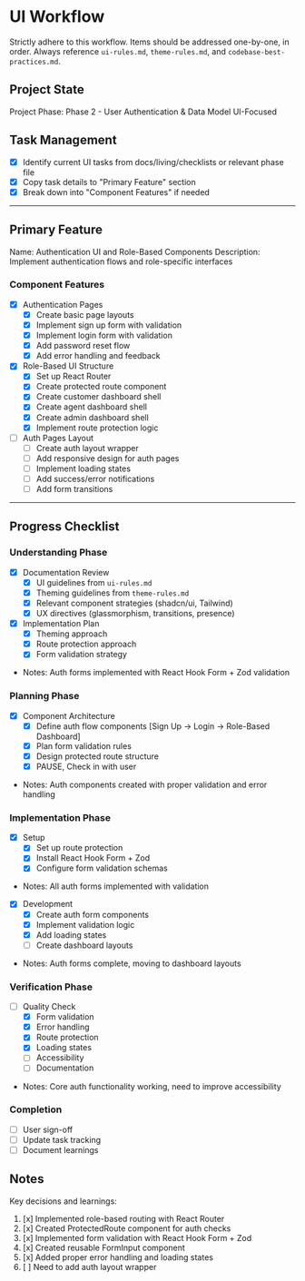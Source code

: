 # UI Workflow
Strictly adhere to this workflow.
Items should be addressed one-by-one, in order.
Always reference `ui-rules.md`, `theme-rules.md`, and `codebase-best-practices.md`.

## Project State
Project Phase: Phase 2 - User Authentication & Data Model
UI-Focused

## Task Management
- [x] Identify current UI tasks from docs/living/checklists or relevant phase file
- [x] Copy task details to "Primary Feature" section
- [x] Break down into "Component Features" if needed

---

## Primary Feature
Name: Authentication UI and Role-Based Components
Description: Implement authentication flows and role-specific interfaces

### Component Features
- [x] Authentication Pages
  - [x] Create basic page layouts
  - [x] Implement sign up form with validation
  - [x] Implement login form with validation
  - [x] Add password reset flow
  - [x] Add error handling and feedback
- [x] Role-Based UI Structure
  - [x] Set up React Router
  - [x] Create protected route component
  - [x] Create customer dashboard shell
  - [x] Create agent dashboard shell
  - [x] Create admin dashboard shell
  - [x] Implement route protection logic
- [ ] Auth Pages Layout
  - [ ] Create auth layout wrapper
  - [ ] Add responsive design for auth pages
  - [ ] Implement loading states
  - [ ] Add success/error notifications
  - [ ] Add form transitions

---

## Progress Checklist

### Understanding Phase
- [x] Documentation Review
    - [x] UI guidelines from `ui-rules.md`
    - [x] Theming guidelines from `theme-rules.md`
    - [x] Relevant component strategies (shadcn/ui, Tailwind)
    - [x] UX directives (glassmorphism, transitions, presence)
- [x] Implementation Plan
  - [x] Theming approach
  - [x] Route protection approach
  - [x] Form validation strategy
- Notes: Auth forms implemented with React Hook Form + Zod validation

### Planning Phase
- [x] Component Architecture
  - [x] Define auth flow components
        [Sign Up -> Login -> Role-Based Dashboard]
  - [x] Plan form validation rules
  - [x] Design protected route structure
  - [x] PAUSE, Check in with user
- Notes: Auth components created with proper validation and error handling

### Implementation Phase
- [x] Setup
  - [x] Set up route protection
  - [x] Install React Hook Form + Zod
  - [x] Configure form validation schemas
- Notes: All auth forms implemented with validation

- [x] Development
  - [x] Create auth form components
  - [x] Implement validation logic
  - [x] Add loading states
  - [ ] Create dashboard layouts
- Notes: Auth forms complete, moving to dashboard layouts

### Verification Phase
- [ ] Quality Check
  - [x] Form validation
  - [x] Error handling
  - [x] Route protection
  - [x] Loading states
  - [ ] Accessibility
  - [ ] Documentation
- Notes: Core auth functionality working, need to improve accessibility

### Completion
- [ ] User sign-off
- [ ] Update task tracking
- [ ] Document learnings

## Notes
Key decisions and learnings:
1. [x] Implemented role-based routing with React Router
2. [x] Created ProtectedRoute component for auth checks
3. [x] Implemented form validation with React Hook Form + Zod
4. [x] Created reusable FormInput component
5. [x] Added proper error handling and loading states
6. [ ] Need to add auth layout wrapper